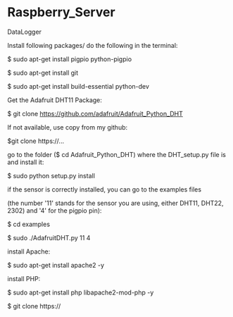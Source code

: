 # Raspberry_Server
DataLogger


Install following packages/ do the following in the terminal:

$ sudo apt-get install pigpio python-pigpio

$ sudo apt-get install git

$ sudo apt-get install build-essential python-dev


Get the Adafruit DHT11 Package:

$ git clone https://github.com/adafruit/Adafruit_Python_DHT 

If not available, use copy from my github:

$git clone https://...


go to the folder ($ cd Adafruit_Python_DHT) where the DHT_setup.py file is and install it:

$ sudo python setup.py install


if the sensor is correctly installed, you can go to the examples files 

(the number '11' stands for the sensor you are using, either DHT11, DHT22, 2302) and '4' for the pigpio pin):

$ cd examples

$ sudo ./AdafruitDHT.py 11 4


install Apache:

$ sudo apt-get install apache2 -y


install PHP:

$ sudo apt-get install php libapache2-mod-php -y

$ git clone https://
